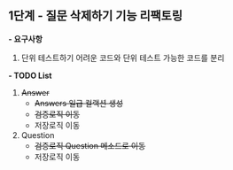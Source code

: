 ## 1단계 - 질문 삭제하기 기능 리팩토링
**- 요구사항**
1. 단위 테스트하기 어려운 코드와 단위 테스트 가능한 코드를 분리

**- TODO List**

1. ~~Answer~~
   - ~~Answers 일급 컬랙션 생성~~
   - ~~검증로직 이동~~
   - 저장로직 이동
2. Question
   - ~~검증로직 Question 메소드로 이동~~
   - 저장로직 이동 
